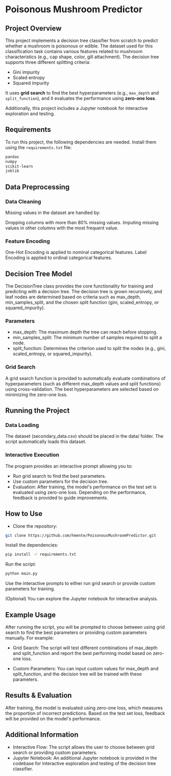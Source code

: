 # Poisonous Mushroom Predictor

## Project Overview

This project implements a decision tree classifier from scratch to predict whether a mushroom is poisonous or edible. The dataset used for this classification task contains various features related to mushroom characteristics (e.g., cap shape, color, gill attachment). The decision tree supports three different splitting criteria:

- Gini impurity
- Scaled entropy
- Squared impurity

It uses **grid search** to find the best hyperparameters (e.g., `max_depth` and `split_function`), and it evaluates the performance using **zero-one loss**.

Additionally, this project includes a Jupyter notebook for interactive exploration and testing.

## Requirements

To run this project, the following dependencies are needed. Install them using the `requirements.txt` file:

```bash
pandas
numpy
scikit-learn
joblib
```

## Data Preprocessing
### Data Cleaning 
Missing values in the dataset are handled by:

Dropping columns with more than 80% missing values.
Imputing missing values in other columns with the most frequent value.
### Feature Encoding

One-Hot Encoding is applied to nominal categorical features.
Label Encoding is applied to ordinal categorical features.

## Decision Tree Model
The DecisionTree class provides the core functionality for training and predicting with a decision tree. The decision tree is grown recursively, and leaf nodes are determined based on criteria such as max_depth, min_samples_split, and the chosen split function (gini, scaled_entropy, or squared_impurity).

### Parameters
- max_depth: The maximum depth the tree can reach before stopping.
- min_samples_split: The minimum number of samples required to split a node.
- split_function: Determines the criterion used to split the nodes (e.g., gini, scaled_entropy, or squared_impurity).

### Grid Search
A grid search function is provided to automatically evaluate combinations of hyperparameters (such as different max_depth values and split functions) using cross-validation. The best hyperparameters are selected based on minimizing the zero-one loss.

## Running the Project
### Data Loading
The dataset (secondary_data.csv) should be placed in the data/ folder. The script automatically loads this dataset.

### Interactive Execution
The program provides an interactive prompt allowing you to:

- Run grid search to find the best parameters.
- Use custom parameters for the decision tree.
- Evaluation: After training, the model's performance on the test set is evaluated using zero-one loss. Depending on the performance, feedback is provided to guide improvements.

## How to Use
- Clone the repository:

````bash
git clone https://github.com/hmente/PoisonousMushroomPredictor.git
````
Install the dependencies:

````bash
pip install -r requirements.txt
````
Run the script:

````bash
python main.py
````
Use the interactive prompts to either run grid search or provide custom parameters for training.

(Optional) You can explore the Jupyter notebook for interactive analysis.

## Example Usage
After running the script, you will be prompted to choose between using grid search to find the best parameters or providing custom parameters manually. For example:

- Grid Search: The script will test different combinations of max_depth and split_function and report the best performing model based on zero-one loss.

- Custom Parameters: You can input custom values for max_depth and split_function, and the decision tree will be trained with these parameters.

## Results & Evaluation
After training, the model is evaluated using zero-one loss, which measures the proportion of incorrect predictions. Based on the test set loss, feedback will be provided on the model's performance.

## Additional Information
- Interactive Flow: The script allows the user to choose between grid search or providing custom parameters.
- Jupyter Notebook: An additional Jupyter notebook is provided in the codebase for interactive exploration and testing of the decision tree classifier.
